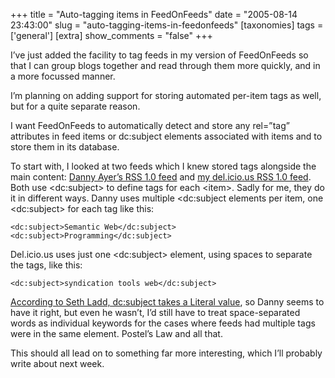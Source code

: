 +++
title = "Auto-tagging items in FeedOnFeeds"
date = "2005-08-14 23:43:00"
slug = "auto-tagging-items-in-feedonfeeds"
[taxonomies]
tags = ['general']
[extra]
show_comments = "false"
+++

I’ve just added the facility to tag feeds in my version of FeedOnFeeds so that I can group blogs together and read through them more quickly, and in a more focussed manner.

I’m planning on adding support for storing automated per-item tags as well, but for a quite separate reason.

I want FeedOnFeeds to automatically detect and store any rel=”tag” attributes in feed items or dc:subject elements associated with items and to store them in its database.

To start with, I looked at two feeds which I knew stored tags alongside the main content: [Danny Ayer’s RSS 1.0 feed](http://dannyayers.com/feed/rdf/) and [my del.icio.us RSS 1.0 feed](http://del.icio.us/rss/pip). Both use &lt;dc:subject&gt; to define tags for each &lt;item&gt;. Sadly for me, they do it in different ways. Danny uses multiple &lt;dc:subject elements per item, one &lt;dc:subject&gt; for each tag like this:

```
<dc:subject>Semantic Web</dc:subject>
<dc:subject>Programming</dc:subject>
```

Del.icio.us uses just one &lt;dc:subject&gt; element, using spaces to separate the tags, like this:

```
<dc:subject>syndication tools web</dc:subject>
```

[According to Seth Ladd, dc:subject takes a Literal value](http://www.picklematrix.net/archives/000942.html), so Danny seems to have it right, but even he wasn’t, I’d still have to treat space-separated words as individual keywords for the cases where feeds had multiple tags were in the same element. Postel’s Law and all that.

This should all lead on to something far more interesting, which I’ll probably write about next week.
